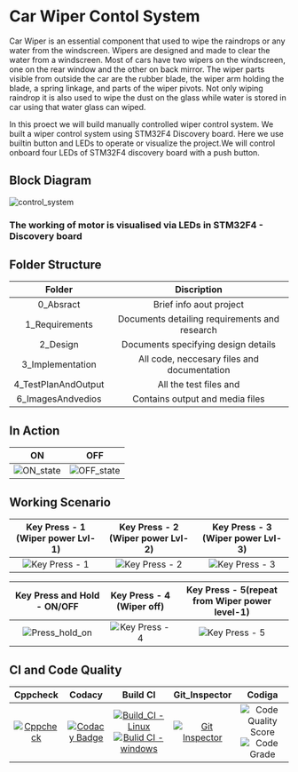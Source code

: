 # Car Wiper Contol System
Car Wiper is an essential component that used to wipe the raindrops or any water from the windscreen. Wipers are designed and made to clear the water from a windscreen. Most of cars have two wipers on the windscreen, one on the rear window and the other on back mirror. The wiper parts visible from outside the car are the rubber blade, the wiper arm holding the blade, a spring linkage, and parts of the wiper pivots. Not only wiping raindrop it is also used to wipe the dust on the glass while water is stored in car using that water glass can wiped.

In this proect we will build manually controlled wiper control system. We built a wiper control system using STM32F4 Discovery board. Here we use builtin button and LEDs to operate or visualize the project.We will control onboard four LEDs of STM32F4 discovery board with a push button.

## Block Diagram
![control_system](https://user-images.githubusercontent.com/102242702/168429618-b5eff371-0eba-4c88-8d18-7f1ef6a6bd07.PNG)


### The working of motor is visualised via LEDs in STM32F4 - Discovery board

## Folder Structure
| Folder | Discription |
| :---: | :---: | 
| 0_Absract | Brief info aout project
| 1_Requirements	| Documents detailing requirements and research
| 2_Design	| Documents specifying design details
| 3_Implementation |	All code, neccesary files and documentation
| 4_TestPlanAndOutput | All the test files and 
| 6_ImagesAndvedios | Contains output and media files

## In Action
|ON|OFF|
|:--:|:--:|
|![ON_state](https://user-images.githubusercontent.com/102242702/168435768-e09abd59-d5f8-4c3d-a6bc-be91eb70399a.gif)|![OFF_state](https://user-images.githubusercontent.com/102242702/168435826-d471a44e-1dae-4bbf-9c49-de63221ffe3c.gif)|

## Working Scenario
|Key Press - 1 (Wiper power Lvl-1)|Key Press - 2 (Wiper power Lvl-2)|Key Press - 3 (Wiper power Lvl-3)|
|:--:|:--:|:--:|
|![Key Press - 1](https://user-images.githubusercontent.com/102242702/168429757-4e2183f4-f1e6-4d36-9d34-30a270af1836.gif)|![Key Press - 2](https://user-images.githubusercontent.com/102242702/168429794-b16cbcf2-8f16-4752-9f27-331b0e7af90e.gif)|![Key Press - 3](https://user-images.githubusercontent.com/102242702/168429826-c2a0c931-2765-426a-82fb-70ada7ce75a1.gif)|

|Key Press and Hold - __ON/OFF__|Key Press - 4 (Wiper off)|Key Press - 5(repeat from Wiper power level-1)|
|:--:|:--:|:--:|
| ![Press_hold_on](https://user-images.githubusercontent.com/102242702/168429849-0cdf9633-e2af-46c4-b018-9e3051f63c03.gif) | ![Key Press - 4](https://user-images.githubusercontent.com/102242702/168429868-211a6106-6c18-4086-a7d6-7720d1d0332a.gif) | ![Key Press - 5](https://user-images.githubusercontent.com/102242702/168429881-56e7f003-91eb-4701-9285-8be1f514473b.gif) |

## CI and Code Quality

| Cppcheck | Codacy | Build CI | Git_Inspector | Codiga | 
|:--:|:--:|:--:|:--:|:--:|
| [![Cppcheck](https://github.com/Pavankumar1719/M3_Car_Wiper_Control_System/actions/workflows/cpp_check.yml/badge.svg)](https://github.com/Pavankumar1719/M3_Car_Wiper_Control_System/actions/workflows/cpp_check.yml) | [![Codacy Badge](https://app.codacy.com/project/badge/Grade/44beb8f96d354c8f8e918e08ffd29fd4)](https://www.codacy.com/gh/Pavankumar1719/M3_Car_Wiper_Control_System/dashboard?utm_source=github.com&amp;utm_medium=referral&amp;utm_content=Pavankumar1719/M3_Car_Wiper_Control_System&amp;utm_campaign=Badge_Grade) | [![Build_CI - Linux](https://github.com/Pavankumar1719/M3_Car_Wiper_Control_System/actions/workflows/Build_CI_Linux.yml/badge.svg)](https://github.com/Pavankumar1719/M3_Car_Wiper_Control_System/actions/workflows/Build_CI_Linux.yml) [![Bulid CI - windows](https://github.com/Pavankumar1719/M3_Car_Wiper_Control_System/actions/workflows/Build_CI_WIn.yml/badge.svg)](https://github.com/Pavankumar1719/M3_Car_Wiper_Control_System/actions/workflows/Build_CI_WIn.yml) | [![Git Inspector](https://github.com/Pavankumar1719/M3_Car_Wiper_Control_System/actions/workflows/gitinspector.yml/badge.svg)](https://github.com/Pavankumar1719/M3_Car_Wiper_Control_System/actions/workflows/gitinspector.yml)| ![Code Quality Score](https://api.codiga.io/project/33494/score/svg) ![Code Grade](https://api.codiga.io/project/33494/status/svg) |

